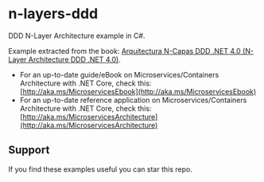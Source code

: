 # n-layers-ddd
DDD N-Layer Architecture example in C#.

Example extracted from the book: [Arquitectura N-Capas DDD .NET 4.0 (N-Layer Architecture DDD .NET 4.0)](https://devblogs.microsoft.com/cesardelatorre/nuestro-nuevo-libro-guia-de-arquitectura-n-capas-ddd-net-4-0-y-aplicacion-ejemplo-en-disponibles-para-download-en-msdn-y-codeplex/).

- For an up-to-date guide/eBook on Microservices/Containers Architecture with .NET Core, check this: [http://aka.ms/MicroservicesEbook](http://aka.ms/MicroservicesEbook)
- For an up-to-date reference application on Microservices/Containers Architecture with .NET Core, check this: [http://aka.ms/MicroservicesArchitecture](http://aka.ms/MicroservicesArchitecture)

## Support
If you find these examples useful you can star this repo.
